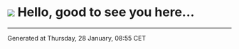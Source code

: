 <h1>
    <img src="https://emojis.slackmojis.com/emojis/images/1499366064/2576/amiag.gif?1499366064">
    Hello, good to see you here...
</h1>

<hr>
Generated at Thursday, 28 January, 08:55 CET

